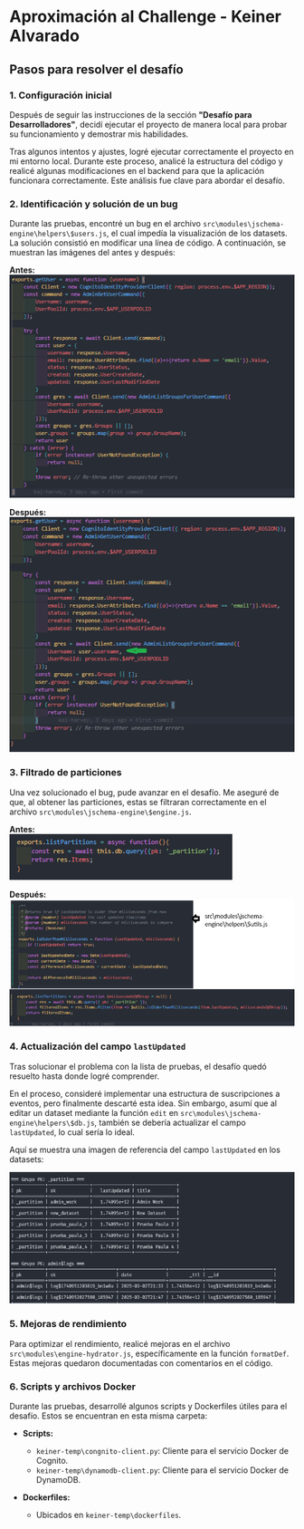 # Aproximación al Challenge - Keiner Alvarado  

## Pasos para resolver el desafío  

### 1. Configuración inicial  
Después de seguir las instrucciones de la sección **"Desafío para Desarrolladores"**, decidí ejecutar el proyecto de manera local para probar su funcionamiento y demostrar mis habilidades.  

Tras algunos intentos y ajustes, logré ejecutar correctamente el proyecto en mi entorno local. Durante este proceso, analicé la estructura del código y realicé algunas modificaciones en el backend para que la aplicación funcionara correctamente. Este análisis fue clave para abordar el desafío.  

### 2. Identificación y solución de un bug  
Durante las pruebas, encontré un bug en el archivo `src\modules\jschema-engine\helpers\$users.js`, el cual impedía la visualización de los datasets. La solución consistió en modificar una línea de código. A continuación, se muestran las imágenes del antes y después:  

**Antes:**  
![Bug antes](./bug-before.png)  

**Después:**  
![Bug después](./bug-after.png)  

### 3. Filtrado de particiones  
Una vez solucionado el bug, pude avanzar en el desafío. Me aseguré de que, al obtener las particiones, estas se filtraran correctamente en el archivo `src\modules\jschema-engine\$engine.js`.  

**Antes:**  
![Lista antes](./list-before.png)  

**Después:**  
![Lista después](./list-after.png)  

### 4. Actualización del campo `lastUpdated`  
Tras solucionar el problema con la lista de pruebas, el desafío quedó resuelto hasta donde logré comprender.  

En el proceso, consideré implementar una estructura de suscripciones a eventos, pero finalmente descarté esta idea. Sin embargo, asumí que al editar un dataset mediante la función `edit` en `src\modules\jschema-engine\helpers\$db.js`, también se debería actualizar el campo `lastUpdated`, lo cual sería lo ideal.  

Aquí se muestra una imagen de referencia del campo `lastUpdated` en los datasets:  

![Campo lastUpdated](./last-updated.png)  

### 5. Mejoras de rendimiento  
Para optimizar el rendimiento, realicé mejoras en el archivo `src\modules\engine-hydrator.js`, específicamente en la función `formatDef`. Estas mejoras quedaron documentadas con comentarios en el código.  

### 6. Scripts y archivos Docker  
Durante las pruebas, desarrollé algunos scripts y Dockerfiles útiles para el desafío. Estos se encuentran en esta misma carpeta:  

- **Scripts:**  
  - `keiner-temp\congnito-client.py`: Cliente para el servicio Docker de Cognito.  
  - `keiner-temp\dynamodb-client.py`: Cliente para el servicio Docker de DynamoDB.  

- **Dockerfiles:**  
  - Ubicados en `keiner-temp\dockerfiles`.  